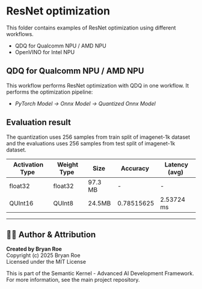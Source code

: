 # ResNet optimization

This folder contains examples of ResNet optimization using different workflows.
- QDQ for Qualcomm NPU / AMD NPU
- OpenVINO for Intel NPU

## QDQ for Qualcomm NPU / AMD NPU

This workflow performs ResNet optimization with QDQ in one workflow. It performs the optimization pipeline:

- *PyTorch Model -> Onnx Model -> Quantized Onnx Model*

## Evaluation result

The quantization uses 256 samples from train split of imagenet-1k dataset and the evaluations uses 256 samples from test split of imagenet-1k dataset.

| Activation Type&nbsp; | Weight Type&nbsp; | Size&nbsp; | Accuracy&nbsp; | Latency (avg)&nbsp; |
| --------------------- | ----------------- | ---------- | -------------- | ------------------- |
| float32               | float32           | 97.3 MB    | -              | -                   |
| QUInt16               | QUInt8            | 24.5MB     | 0.78515625     | 2.53724 ms          |


---

## 👨‍💻 Author & Attribution

**Created by Bryan Roe**  
Copyright (c) 2025 Bryan Roe  
Licensed under the MIT License

This is part of the Semantic Kernel - Advanced AI Development Framework.
For more information, see the main project repository.
